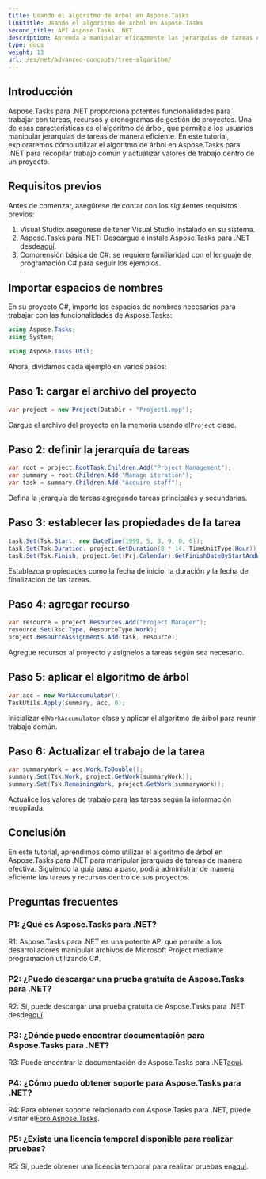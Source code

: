 ```yaml
---
title: Usando el algoritmo de árbol en Aspose.Tasks
linktitle: Usando el algoritmo de árbol en Aspose.Tasks
second_title: API Aspose.Tasks .NET
description: Aprenda a manipular eficazmente las jerarquías de tareas en sus proyectos .NET utilizando el algoritmo de árbol de Aspose.Tasks.
type: docs
weight: 13
url: /es/net/advanced-concepts/tree-algorithm/
---
```

## Introducción

Aspose.Tasks para .NET proporciona potentes funcionalidades para trabajar con tareas, recursos y cronogramas de gestión de proyectos. Una de esas características es el algoritmo de árbol, que permite a los usuarios manipular jerarquías de tareas de manera eficiente. En este tutorial, exploraremos cómo utilizar el algoritmo de árbol en Aspose.Tasks para .NET para recopilar trabajo común y actualizar valores de trabajo dentro de un proyecto.

## Requisitos previos

Antes de comenzar, asegúrese de contar con los siguientes requisitos previos:

1. Visual Studio: asegúrese de tener Visual Studio instalado en su sistema.
2.  Aspose.Tasks para .NET: Descargue e instale Aspose.Tasks para .NET desde[aquí](https://releases.aspose.com/tasks/net/).
3. Comprensión básica de C#: se requiere familiaridad con el lenguaje de programación C# para seguir los ejemplos.

## Importar espacios de nombres

En su proyecto C#, importe los espacios de nombres necesarios para trabajar con las funcionalidades de Aspose.Tasks:

```csharp
using Aspose.Tasks;
using System;

using Aspose.Tasks.Util;

```

Ahora, dividamos cada ejemplo en varios pasos:

## Paso 1: cargar el archivo del proyecto

```csharp
var project = new Project(DataDir + "Project1.mpp");
```

 Cargue el archivo del proyecto en la memoria usando el`Project` clase.

## Paso 2: definir la jerarquía de tareas

```csharp
var root = project.RootTask.Children.Add("Project Management");
var summary = root.Children.Add("Manage iteration");
var task = summary.Children.Add("Acquire staff");
```

Defina la jerarquía de tareas agregando tareas principales y secundarias.

## Paso 3: establecer las propiedades de la tarea

```csharp
task.Set(Tsk.Start, new DateTime(1999, 5, 3, 9, 0, 0));
task.Set(Tsk.Duration, project.GetDuration(8 * 14, TimeUnitType.Hour));
task.Set(Tsk.Finish, project.Get(Prj.Calendar).GetFinishDateByStartAndWork(task.Get(Tsk.Start), task.Get(Tsk.Duration)));
```

Establezca propiedades como la fecha de inicio, la duración y la fecha de finalización de las tareas.

## Paso 4: agregar recurso

```csharp
var resource = project.Resources.Add("Project Manager");
resource.Set(Rsc.Type, ResourceType.Work);
project.ResourceAssignments.Add(task, resource);
```

Agregue recursos al proyecto y asígnelos a tareas según sea necesario.

## Paso 5: aplicar el algoritmo de árbol

```csharp
var acc = new WorkAccumulator();
TaskUtils.Apply(summary, acc, 0);
```

 Inicializar el`WorkAccumulator` clase y aplicar el algoritmo de árbol para reunir trabajo común.

## Paso 6: Actualizar el trabajo de la tarea

```csharp
var summaryWork = acc.Work.ToDouble();
summary.Set(Tsk.Work, project.GetWork(summaryWork));
summary.Set(Tsk.RemainingWork, project.GetWork(summaryWork));
```

Actualice los valores de trabajo para las tareas según la información recopilada.

## Conclusión

En este tutorial, aprendimos cómo utilizar el algoritmo de árbol en Aspose.Tasks para .NET para manipular jerarquías de tareas de manera efectiva. Siguiendo la guía paso a paso, podrá administrar de manera eficiente las tareas y recursos dentro de sus proyectos.

## Preguntas frecuentes

### P1: ¿Qué es Aspose.Tasks para .NET?

R1: Aspose.Tasks para .NET es una potente API que permite a los desarrolladores manipular archivos de Microsoft Project mediante programación utilizando C#.

### P2: ¿Puedo descargar una prueba gratuita de Aspose.Tasks para .NET?

 R2: Sí, puede descargar una prueba gratuita de Aspose.Tasks para .NET desde[aquí](https://releases.aspose.com/).

### P3: ¿Dónde puedo encontrar documentación para Aspose.Tasks para .NET?

 R3: Puede encontrar la documentación de Aspose.Tasks para .NET[aquí](https://reference.aspose.com/tasks/net/).

### P4: ¿Cómo puedo obtener soporte para Aspose.Tasks para .NET?

 R4: Para obtener soporte relacionado con Aspose.Tasks para .NET, puede visitar el[Foro Aspose.Tasks](https://forum.aspose.com/c/tasks/15).

### P5: ¿Existe una licencia temporal disponible para realizar pruebas?

 R5: Sí, puede obtener una licencia temporal para realizar pruebas en[aquí](https://purchase.aspose.com/temporary-license/).